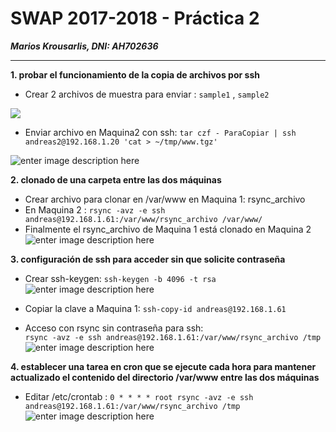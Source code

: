 # SWAP 2017-2018 -  Práctica 2
***Marios Krousarlis, DNI: AH702636***

----------
**1\. probar el funcionamiento de la copia de archivos por ssh**

- Crear 2 archivos de muestra para enviar : `sample1` , `sample2`

![](https://raw.githubusercontent.com/marioskr/swap1718/master/practica2/1.PNG)

- Enviar archivo en Maquina2  con ssh:
 `tar czf - ParaCopiar | ssh andreas2@192.168.1.20 'cat > ~/tmp/www.tgz'`

![enter image description here](https://raw.githubusercontent.com/marioskr/swap1718/master/practica2/2.PNG)

**2\. clonado de una carpeta entre las dos máquinas**
- Crear archivo para clonar en /var/www en Maquina 1: rsync_archivo
- En Maquina 2 :
  `rsync -avz -e ssh andreas@192.168.1.61:/var/www/rsync_archivo /var/www/`
- Finalmente  el rsync_archivo de Maquina 1 está clonado en Maquina 2
![enter image description here](https://raw.githubusercontent.com/marioskr/swap1718/master/practica2/3.PNG)


 **3\. configuración de ssh para acceder sin que solicite contraseña** 
 - Crear ssh-keygen: `ssh-keygen -b 4096 -t rsa`
![enter image description here](https://raw.githubusercontent.com/marioskr/swap1718/master/practica2/4.PNG)

- Copiar la clave a Maquina 1:  `ssh-copy-id andreas@192.168.1.61`
- Acceso con rsync sin contraseña para ssh:   
`rsync -avz -e ssh andreas@192.168.1.61:/var/www/rsync_archivo /tmp`
![enter image description here](https://raw.githubusercontent.com/marioskr/swap1718/master/practica2/5.PNG)


**4\. establecer una tarea en cron que se ejecute cada hora para mantener actualizado el contenido del directorio /var/www entre las dos máquinas**
- Editar  /etc/crontab : 
`0 * * * * root rsync -avz -e ssh andreas@192.168.1.61:/var/www/rsync_archivo /tmp`
![enter image description here](https://raw.githubusercontent.com/marioskr/swap1718/master/practica2/6.PNG)
